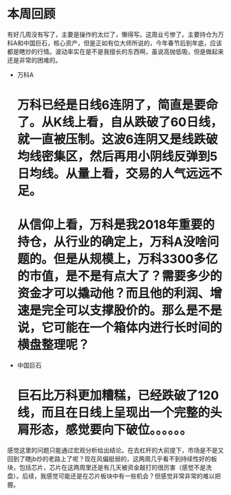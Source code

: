 
# 本周回顾

有好几周没有写了，主要是操作的太烂了，懒得写。这周业亏惨了。主要持仓为万科A和中国巨石，核心资产，但是正如有位大师所说的，今年春节后到年底，应该都是瞎炒的行情。波动率实在是不是我擅长的东西啊，虽说高抛低吸，但是做起来还是非常的困难的。

 - 万科A
    # 万科已经是日线6连阴了，简直是要命了。从K线上看，自从跌破了60日线，就一直被压制。这波6连阴又是线跌破均线密集区，然后再用小阴线反弹到5日均线。从量上看，交易的人气远远不足。
    # 从信仰上看，万科是我2018年重要的持仓，从行业的确定上，万科A没啥问题的。但是从规模上，万科3300多亿的市值，是不是有点大了？需要多少的资金才可以撬动他？而且他的利润、增速是完全可以支撑股价的。那么是不是说，它可能在一个箱体内进行长时间的横盘整理呢？
 - 中国巨石
    # 巨石比万科更加糟糕，已经跌破了120线，而且在日线上呈现出一个完整的头肩形态，感觉要向下破位。。。。。。

感觉这里的问题只能通过宏观分析给出结论。在去杠杆的大前提下，市场是不是又回到了瞎jb炒的老路上了呢？现在风偏挺弱的，这两周几乎看不到持续性好的板块，包括芯片，芯片在这两周里还是有几天被资金敲打的很厉害（感觉不是洗盘）。后续，我感觉可能还是在芯片板块中有一些机会？但感觉非常非常的难以把握。